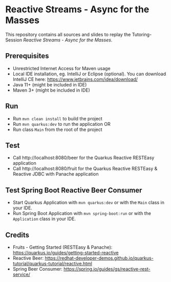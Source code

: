 # Reactive Streams - Async for the Masses

This repository contains all sources and slides to replay the Tutoring-Session *Reactive Streams - Async for the Masses*.

## Prerequisites

* Unrestricted Internet Access for Maven usage
* Local IDE installation, eg. IntelliJ or Eclipse (optional). You can download IntelliJ CE here: https://www.jetbrains.com/idea/download/
* Java 11+ (might be included in IDE)
* Maven 3+ (might be included in IDE)

## Run

* Run `mvn clean install` to build the project
* Run `mvn quarkus:dev` to run the application OR
* Run class `Main` from the root of the project

## Test

* Call http://localhost:8080/beer for the Quarkus Reactive RESTEasy application
* Call http://localhost:8080/fruit for the Quarkus Reactive RESTEasy & Reactive JDBC with Panache application

## Test Spring Boot Reactive Beer Consumer

* Start Quarkus Application with `mvn quarkus:dev` or with the `Main` class in your IDE.
* Run Spring Boot Application with `mvn spring-boot:run` or with the `Application` class in your IDE.

## Credits

* Fruits - Getting Started (RESTEasy & Panache): https://quarkus.io/guides/getting-started-reactive
* Reactive Beer: https://redhat-developer-demos.github.io/quarkus-tutorial/quarkus-tutorial/reactive.html
* Spring Beer Consumer: https://spring.io/guides/gs/reactive-rest-service/